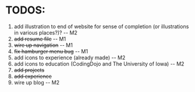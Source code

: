 # TODOS:

1. add illustration to end of website for sense of completion (or illustrations in various places?)? -- M2
2. ~~add resume file~~ -- M1
3. ~~wire up navigation~~ -- M1
4. ~~fix hamburger menu bug~~ -- M1
5. add icons to experience (already made) -- M2
6. add icons to education (CodingDojo and The University of Iowa) -- M2
7. ~~add projects~~
8. ~~add experience~~
9. wire up blog -- M2